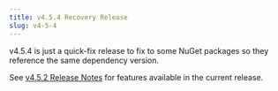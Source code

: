 ```yaml
---
title: v4.5.4 Recovery Release
slug: v4-5-4
---
```


v4.5.4 is just a quick-fix release to fix to some NuGet packages so they reference the same dependency version.

See [v4.5.2 Release Notes](?id=v4-5-2) for features available in the current release.
